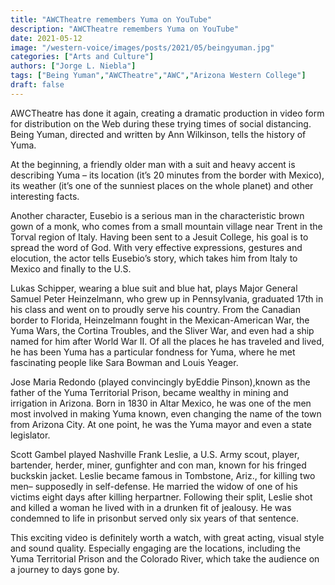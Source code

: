 ```yaml
---
title: "AWCTheatre remembers Yuma on YouTube"
description: "AWCTheatre remembers Yuma on YouTube"
date: 2021-05-12
image: "/western-voice/images/posts/2021/05/beingyuman.jpg"
categories: ["Arts and Culture"]
authors: ["Jorge L. Niebla"]
tags: ["Being Yuman","AWCTheatre","AWC","Arizona Western College"]
draft: false
---
```

AWCTheatre has done it again, creating a dramatic production in video form for distribution on the Web during these trying times of social distancing. Being Yuman, directed and written by Ann Wilkinson, tells the history of Yuma.

At the beginning, a friendly older man with a suit and heavy accent is describing Yuma – its location (it’s 20 minutes from the border with Mexico), its weather (it’s one of the sunniest places on the whole planet) and other interesting facts.

Another character, Eusebio is a serious man in the characteristic brown gown of a monk, who comes from a small mountain village near Trent in the Torval region of Italy. Having been sent to a Jesuit College, his goal is to spread the word of God. With very effective expressions, gestures and elocution, the actor tells Eusebio’s story, which takes him from Italy to Mexico and finally to the U.S.

Lukas Schipper, wearing a blue suit and blue hat, plays Major General Samuel Peter Heinzelmann, who grew up in Pennsylvania, graduated 17th in his class and went on to proudly serve his country. From the Canadian border to Florida, Heinzelmann fought in the Mexican-American War, the Yuma Wars, the Cortina Troubles, and the Sliver War, and even had a ship named for him after World War II. Of all the places he has traveled and lived, he has been Yuma has a particular fondness for Yuma, where he met fascinating people like Sara Bowman and Louis Yeager.

Jose Maria Redondo (played convincingly byEddie Pinson),known as the father of the Yuma Territorial Prison, became wealthy in mining and irrigation in Arizona. Born in 1830 in Altar Mexico, he was one of the men most involved in making Yuma known, even changing the name of the town from Arizona City. At one point, he was the Yuma mayor and even a state legislator.

Scott Gambel played Nashville Frank Leslie, a U.S. Army scout, player, bartender, herder, miner, gunfighter and con man, known for his fringed buckskin jacket. Leslie became famous in Tombstone, Ariz., for killing two men– supposedly in self-defense. He married the widow of one of his victims eight days after killing herpartner. Following their split, Leslie shot and killed a woman he lived with in a drunken fit of jealousy. He was condemned to life in prisonbut served only six years of that sentence.

This exciting video is definitely worth a watch, with great acting, visual style and sound quality. Especially engaging are the locations, including the Yuma Territorial Prison and the Colorado River, which take the audience on a journey to days gone by.